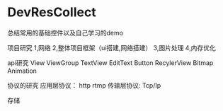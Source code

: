 # DevResCollect
总结常用的基础控件以及自己学习的demo


项目研究
1,网络
2,整体项目框架（ui搭建,网络搭建）
3,图片处理
4,内存优化

api研究
View
ViewGroup
TextView
EditText
Button
RecylerView
Bitmap
Animation


协议的研究
应用层协议：
http
rtmp
传输层协议:
Tcp/Ip

存储

